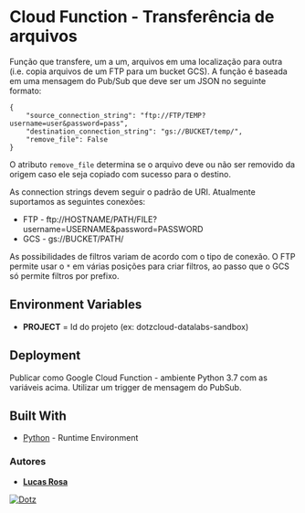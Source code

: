 # Cloud Function - Transferência de arquivos

Função que transfere, um a um, arquivos em uma localização para outra (i.e. copia arquivos de um FTP para um bucket GCS).
A função é baseada em uma mensagem do Pub/Sub que deve ser um JSON no seguinte formato:
```
{
    "source_connection_string": "ftp://FTP/TEMP?username=user&password=pass",
    "destination_connection_string": "gs://BUCKET/temp/",
    "remove_file": False
}
```
O atributo `remove_file` determina se o arquivo deve ou não ser removido da origem caso ele seja copiado com sucesso para o destino.

As connection strings devem seguir o padrão de URI. Atualmente suportamos as seguintes conexões:

* FTP - ftp://HOSTNAME/PATH/FILE?username=USERNAME&password=PASSWORD
* GCS - gs://BUCKET/PATH/

As possibilidades de filtros variam de acordo com o tipo de conexão. O FTP permite usar o `*` em várias posições para criar filtros, ao passo que o GCS só permite filtros por prefixo.

## Environment Variables

* **PROJECT** = Id do projeto (ex: dotzcloud-datalabs-sandbox)

## Deployment

Publicar como Google Cloud Function - ambiente Python 3.7 com as variáveis acima. Utilizar um trigger de mensagem do PubSub.

## Built With

* [Python](https://www.python.org/) - Runtime Environment

### Autores

* [**Lucas Rosa**](https://bitbucket.org/dotz-lucas-rosa/)

[![Dotz](https://dotz.com.br/assets/dotz/img/new-site-content/logo_dotz.jpg)](https://dotz.com.br/)
